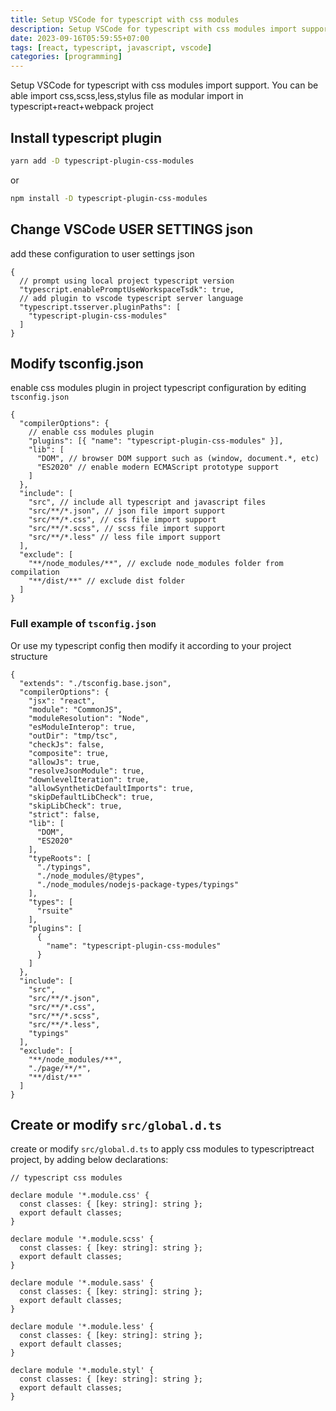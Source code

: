 ```yaml
---
title: Setup VSCode for typescript with css modules
description: Setup VSCode for typescript with css modules import support. You can be able import css,scss,less,stylus file as modular import in typescript+react+webpack project
date: 2023-09-16T05:59:55+07:00
tags: [react, typescript, javascript, vscode]
categories: [programming]
---
```


Setup VSCode for typescript with css modules import support. You can be able import css,scss,less,stylus file as modular import in typescript+react+webpack project

## Install typescript plugin

```bash
yarn add -D typescript-plugin-css-modules
```
or
```bash
npm install -D typescript-plugin-css-modules
```

## Change VSCode USER SETTINGS json

add these configuration to user settings json
```jsonc
{
  // prompt using local project typescript version
  "typescript.enablePromptUseWorkspaceTsdk": true,
  // add plugin to vscode typescript server language
  "typescript.tsserver.pluginPaths": [
    "typescript-plugin-css-modules"
  ]
}
```

## Modify tsconfig.json

enable css modules plugin in project typescript configuration by editing `tsconfig.json`

```jsonc
{
  "compilerOptions": {
    // enable css modules plugin
    "plugins": [{ "name": "typescript-plugin-css-modules" }],
    "lib": [
      "DOM", // browser DOM support such as (window, document.*, etc)
      "ES2020" // enable modern ECMAScript prototype support
    ] 
  },
  "include": [
    "src", // include all typescript and javascript files
    "src/**/*.json", // json file import support
    "src/**/*.css", // css file import support
    "src/**/*.scss", // scss file import support
    "src/**/*.less" // less file import support
  ],
  "exclude": [
    "**/node_modules/**", // exclude node_modules folder from compilation
    "**/dist/**" // exclude dist folder
  ]
}
```

### Full example of `tsconfig.json`

Or use my typescript config then modify it according to your project structure

```jsonc
{
  "extends": "./tsconfig.base.json",
  "compilerOptions": {
    "jsx": "react",
    "module": "CommonJS",
    "moduleResolution": "Node",
    "esModuleInterop": true,
    "outDir": "tmp/tsc",
    "checkJs": false,
    "composite": true,
    "allowJs": true,
    "resolveJsonModule": true,
    "downlevelIteration": true,
    "allowSyntheticDefaultImports": true,
    "skipDefaultLibCheck": true,
    "skipLibCheck": true,
    "strict": false,
    "lib": [
      "DOM",
      "ES2020"
    ],
    "typeRoots": [
      "./typings",
      "./node_modules/@types",
      "./node_modules/nodejs-package-types/typings"
    ],
    "types": [
      "rsuite"
    ],
    "plugins": [
      {
        "name": "typescript-plugin-css-modules"
      }
    ]
  },
  "include": [
    "src",
    "src/**/*.json",
    "src/**/*.css",
    "src/**/*.scss",
    "src/**/*.less",
    "typings"
  ],
  "exclude": [
    "**/node_modules/**",
    "./page/**/*",
    "**/dist/**"
  ]
}
```

## Create or modify `src/global.d.ts`

create or modify `src/global.d.ts` to apply css modules to typescriptreact project, by adding below declarations:

```jsonc
// typescript css modules

declare module '*.module.css' {
  const classes: { [key: string]: string };
  export default classes;
}

declare module '*.module.scss' {
  const classes: { [key: string]: string };
  export default classes;
}

declare module '*.module.sass' {
  const classes: { [key: string]: string };
  export default classes;
}

declare module '*.module.less' {
  const classes: { [key: string]: string };
  export default classes;
}

declare module '*.module.styl' {
  const classes: { [key: string]: string };
  export default classes;
}
```
